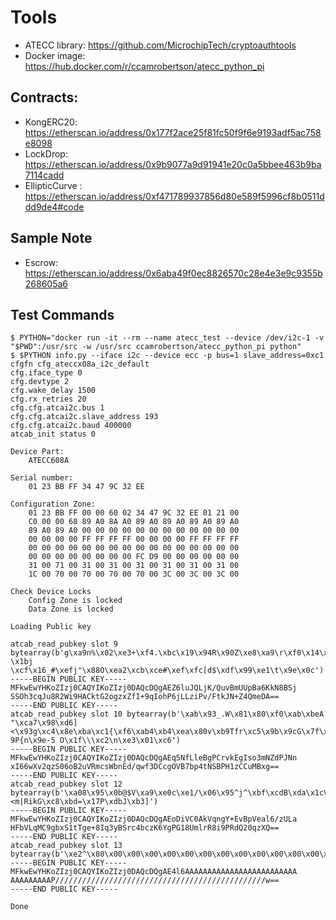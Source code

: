 # Tools

* ATECC library: https://github.com/MicrochipTech/cryptoauthtools
* Docker image: https://hub.docker.com/r/ccamrobertson/atecc_python_pi

## Contracts:

* KongERC20: https://etherscan.io/address/0x177f2ace25f81fc50f9f6e9193adf5ac758e8098
* LockDrop: https://etherscan.io/address/0x9b9077a9d91941e20c0a5bbee463b9ba7114cadd
* EllipticCurve : https://etherscan.io/address/0xf471789937856d80e589f5996cf8b0511ddd9de4#code

## Sample Note

* Escrow: https://etherscan.io/address/0x6aba49f0ec8826570c28e4e3e9c9355b268605a6 

## Test Commands

```
$ PYTHON="docker run -it --rm --name atecc_test --device /dev/i2c-1 -v "$PWD":/usr/src -w /usr/src ccamrobertson/atecc_python_pi python"
$ $PYTHON info.py --iface i2c --device ecc -p bus=1 slave_address=0xc1
cfgfn cfg_ateccx08a_i2c_default
cfg.iface_type 0
cfg.devtype 2
cfg.wake_delay 1500
cfg.rx_retries 20
cfg.cfg.atcai2c.bus 1
cfg.cfg.atcai2c.slave_address 193
cfg.cfg.atcai2c.baud 400000
atcab_init status 0

Device Part:
    ATECC608A

Serial number: 
    01 23 BB FF 34 47 9C 32 EE

Configuration Zone:
    01 23 BB FF 00 00 60 02 34 47 9C 32 EE 01 21 00
    C0 00 00 68 89 A0 8A A0 89 A0 89 A0 89 A0 89 A0
    89 A0 89 A0 00 00 00 00 00 00 00 00 00 00 00 00
    00 00 00 00 FF FF FF FF 00 00 00 00 FF FF FF FF
    00 00 00 00 00 00 00 00 00 00 00 00 00 00 00 00
    00 00 00 00 00 00 00 00 FC D9 00 00 00 00 00 00
    31 00 71 00 31 00 31 00 31 00 31 00 31 00 31 00
    1C 00 70 00 70 00 70 00 70 00 3C 00 3C 00 3C 00

Check Device Locks
    Config Zone is locked
    Data Zone is locked

Loading Public key

atcab_read_pubkey slot 9 bytearray(b'g\xa9n%\x02\xe3+\xf4.\xbc\x19\x94R\x90Z\xe8\xa9\r\xf0\x14\xa3I#\xa1\xdd\xca\x89\xbb\xc4vZ/G\x00)-\x1bj \xcf\x16_#\xefj"\x88O\xea2\xcb\xce#\xef\xfc[d$\xdf\x99\xe1\t\x9e\x0c')
-----BEGIN PUBLIC KEY-----
MFkwEwYHKoZIzj0CAQYIKoZIzj0DAQcDQgAEZ6luJQLjK/QuvBmUUpBa6KkN8BSj
SSOh3cqJu8R2Wi9HACktG2ogzxZfI+9qIohP6jLLziPv/FtkJN+Z4QmeDA==
-----END PUBLIC KEY-----
atcab_read_pubkey slot 10 bytearray(b'\xab\x93_.W\x81\x80\xf0\xab\xbeA "\xca7\x98\xd6]<\x93g\xc4\x8e\xba\xc1{\xf6\xab4\xb4\xea\x80v\xb9Tfr\xc5\x9b\x9cG\x7f\xab\x07\xf7\x0c\' 9P{n\x9e-5 O\x1f\\\xc2\n\xe3\x01\xc6')
-----BEGIN PUBLIC KEY-----
MFkwEwYHKoZIzj0CAQYIKoZIzj0DAQcDQgAEq5NfLleBgPCrvkEgIso3mNZdPJNn
xI66wXv2qzS06oB2uVRmcsWbnEd/qwf3DCcgOVB7bp4tNSBPH1zCCuMBxg==
-----END PUBLIC KEY-----
atcab_read_pubkey slot 12 bytearray(b'\xa08\x95\x0b@$V\xa9\xe0c\xe1/\x06\x95^j^\xbf\xcdB\xda\x1cV\xd5.\xa3\x02\xf6\x06\xf1K[S\x81\xef\xbc"\xad\xf2\x05*\xdc\xe1\xb73+\xa6 <m|RikG\xc8\xbd=\x17P\xdbJ\xb3]')
-----BEGIN PUBLIC KEY-----
MFkwEwYHKoZIzj0CAQYIKoZIzj0DAQcDQgAEoDiVC0AkVqngY+EvBpVeal6/zULa
HFbVLqMC9gbxS1tTge+8Iq3yBSrc4bczK6YgPG18UmlrR8i9PRdQ20qzXQ==
-----END PUBLIC KEY-----
atcab_read_pubkey slot 13 bytearray(b'\xe2^\x80\x00\x00\x00\x00\x00\x00\x00\x00\x00\x00\x00\x00\x00\x00\x00\x00\x00\x00\x00\x00\x00\x00\x00\x00\x00\xff\xff\xff\xff\xff\xff\xff\xff\xff\xff\xff\xff\xff\xff\xff\xff\xff\xff\xff\xff\xff\xff\xff\xff\xff\xff\xff\xff\xff\xff\xff\xff\xff\xff\xff\xff')
-----BEGIN PUBLIC KEY-----
MFkwEwYHKoZIzj0CAQYIKoZIzj0DAQcDQgAE4l6AAAAAAAAAAAAAAAAAAAAAAAAA
AAAAAAAAAP///////////////////////////////////////////////w==
-----END PUBLIC KEY-----

Done
```
